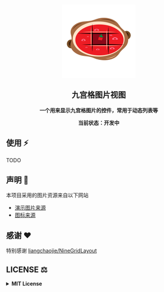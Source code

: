 <p align="center">
 <img width="200px" src="./assets/icon.svg" align="center" alt="AwesomeNotes" />
 <h2 align="center">九宫格图片视图</h2>
 <p align="center"><strong>一个用来显示九宫格图片的控件，常用于动态列表等</strong></p>
 <p align="center"><strong>当前状态：开发中</strong></p>
</p>

## 使用 ⚡

TODO

## 声明 📄

本项目采用的图片资源来自以下网站

- [演示图片来源](https://www.apple.com.cn)
- [图标来源](https://www.iconfont.cn/user/detail?uid=19083)

## 感谢 ❤

特别感谢 [liangchaojie/NineGridLayout](https://github.com/liangchaojie/NineGridLayout) 

## LICENSE ⚖

<details>
<summary><strong>MIT License</strong></summary>

<br />

```
MIT License

Copyright (c) 2021 Plain

Permission is hereby granted, free of charge, to any person obtaining a copy
of this software and associated documentation files (the "Software"), to deal
in the Software without restriction, including without limitation the rights
to use, copy, modify, merge, publish, distribute, sublicense, and/or sell
copies of the Software, and to permit persons to whom the Software is
furnished to do so, subject to the following conditions:

The above copyright notice and this permission notice shall be included in all
copies or substantial portions of the Software.

THE SOFTWARE IS PROVIDED "AS IS", WITHOUT WARRANTY OF ANY KIND, EXPRESS OR
IMPLIED, INCLUDING BUT NOT LIMITED TO THE WARRANTIES OF MERCHANTABILITY,
FITNESS FOR A PARTICULAR PURPOSE AND NONINFRINGEMENT. IN NO EVENT SHALL THE
AUTHORS OR COPYRIGHT HOLDERS BE LIABLE FOR ANY CLAIM, DAMAGES OR OTHER
LIABILITY, WHETHER IN AN ACTION OF CONTRACT, TORT OR OTHERWISE, ARISING FROM,
OUT OF OR IN CONNECTION WITH THE SOFTWARE OR THE USE OR OTHER DEALINGS IN THE
SOFTWARE.
```
</details>